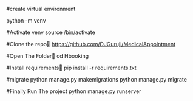 #create virtual environment

python -m venv

#Activate venv source /bin/activate

#Clone the repo👾 https://github.com/DJGuruji/MedicalAppointment 

#Open The Folder📂 cd Hbooking

#Install requirements🎯 pip install -r requirements.txt

#migrate python manage.py makemigrations python manage.py migrate

#Finally Run The project python manage.py runserver
